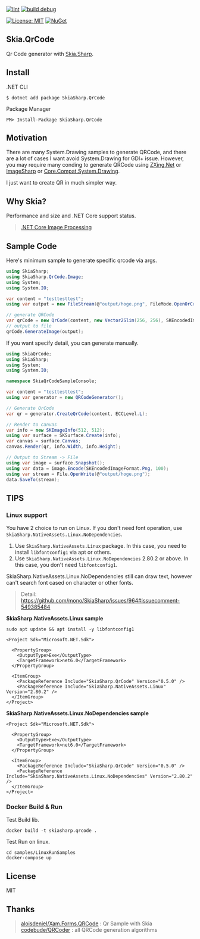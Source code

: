 [![lint](https://github.com/guitarrapc/SkiaSharp.QrCode/actions/workflows/lint.yaml/badge.svg)](https://github.com/guitarrapc/SkiaSharp.QrCode/actions/workflows/lint.yaml)
[![build debug](https://github.com/guitarrapc/SkiaSharp.QrCode/actions/workflows/build-debug.yaml/badge.svg)](https://github.com/guitarrapc/SkiaSharp.QrCode/actions/workflows/build-debug.yaml)

[![License: MIT](https://img.shields.io/badge/License-MIT-blue.svg)](LICENSE)
[![NuGet](https://img.shields.io/nuget/v/SkiaSharp.QrCode.svg?label=SkiaSharp%2EQrCode%20nuget)](https://www.nuget.org/packages/SkiaSharp.QrCode)

## Skia.QrCode

Qr Code generator with [Skia.Sharp](https://github.com/mono/SkiaSharp).

## Install

.NET CLI

```
$ dotnet add package SkiaSharp.QrCode
```

Package Manager

```
PM> Install-Package SkiaSharp.QrCode
```

## Motivation

There are many System.Drawing samples to generate QRCode, and there are a lot of cases I want avoid System.Drawing for GDI+ issue. However, you may require many conding to generate QRCode using [ZXing.Net](https://github.com/micjahn/ZXing.Net) or [ImageSharp](https://github.com/SixLabors/ImageSharp) or [Core.Compat.System.Drawing](https://github.com/CoreCompat/System.Drawing).

I just want to create QR in much simpler way.

## Why Skia?

Performance and size and .NET Core support status.

> [.NET Core Image Processing](https://blogs.msdn.microsoft.com/dotnet/2017/01/19/net-core-image-processing/)

## Sample Code

Here's minimum sample to generate specific qrcode via args.

```csharp
using SkiaSharp;
using SkiaSharp.QrCode.Image;
using System;
using System.IO;

var content = "testtesttest";
using var output = new FileStream(@"output/hoge.png", FileMode.OpenOrCreate);

// generate QRCode
var qrCode = new QrCode(content, new Vector2Slim(256, 256), SKEncodedImageFormat.Png);
// output to file
qrCode.GenerateImage(output);
```

If you want specify detail, you can generate manually.

```csharp
using SkiaQrCode;
using SkiaSharp;
using System;
using System.IO;

namespace SkiaQrCodeSampleConsole;

var content = "testtesttest";
using var generator = new QRCodeGenerator();

// Generate QrCode
var qr = generator.CreateQrCode(content, ECCLevel.L);

// Render to canvas
var info = new SKImageInfo(512, 512);
using var surface = SKSurface.Create(info);
var canvas = surface.Canvas;
canvas.Render(qr, info.Width, info.Height);

// Output to Stream -> File
using var image = surface.Snapshot();
using var data = image.Encode(SKEncodedImageFormat.Png, 100);
using var stream = File.OpenWrite(@"output/hoge.png");
data.SaveTo(stream);
```

## TIPS

### Linux support

You have 2 choice to run on Linux. If you don't need font operation, use `SkiaSharp.NativeAssets.Linux.NoDependencies`.

1. Use `SkiaSharp.NativeAssets.Linux` package. In this case, you need to install `libfontconfig1` via apt or others.
1. Use `SkiaSharp.NativeAssets.Linux.NoDependencies` 2.80.2 or above. In this case, you don't need `libfontconfig1`.

SkiaSharp.NativeAssets.Linux.NoDependencies still can draw text, however can't search font cased on character or other fonts.

> Detail: https://github.com/mono/SkiaSharp/issues/964#issuecomment-549385484

**SkiaSharp.NativeAssets.Linux sample**

```shell
sudo apt update && apt install -y libfontconfig1
```

```csproj
<Project Sdk="Microsoft.NET.Sdk">

  <PropertyGroup>
    <OutputType>Exe</OutputType>
    <TargetFramework>net6.0</TargetFramework>
  </PropertyGroup>

  <ItemGroup>
    <PackageReference Include="SkiaSharp.QrCode" Version="0.5.0" />
    <PackageReference Include="SkiaSharp.NativeAssets.Linux" Version="2.80.2" />
  </ItemGroup>
</Project>
```

**SkiaSharp.NativeAssets.Linux.NoDependencies sample**

```csproj
<Project Sdk="Microsoft.NET.Sdk">

  <PropertyGroup>
    <OutputType>Exe</OutputType>
    <TargetFramework>net6.0</TargetFramework>
  </PropertyGroup>

  <ItemGroup>
    <PackageReference Include="SkiaSharp.QrCode" Version="0.5.0" />
    <PackageReference Include="SkiaSharp.NativeAssets.Linux.NoDependencies" Version="2.80.2" />
  </ItemGroup>
</Project>
```

### Docker Build & Run

Test Build lib.

```shell
docker build -t skiasharp.qrcode .
```

Test Run on linux.

```shell
cd samples/LinuxRunSamples
docker-compose up
```

## License

MIT

## Thanks

> [aloisdeniel/Xam.Forms.QRCode](https://github.com/aloisdeniel/Xam.Forms.QRCode) : Qr Sample with Skia
> [codebude/QRCoder](https://github.com/codebude/QRCoder) : all QRCode generation algorithms
